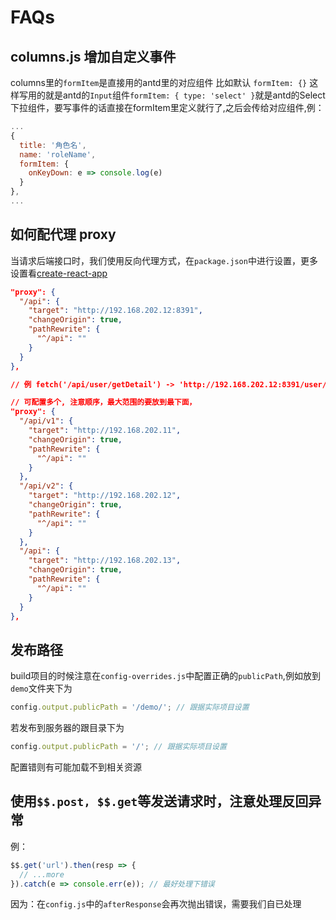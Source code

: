 # FAQs

## columns.js 增加自定义事件
columns里的`formItem`是直接用的antd里的对应组件 比如默认 `formItem: {}` 这样写用的就是antd的`Input`组件`formItem: { type: 'select' }`就是antd的Select下拉组件，要写事件的话直接在formItem里定义就行了,之后会传给对应组件,例：
```js
...
{
  title: '角色名',
  name: 'roleName',
  formItem: {
    onKeyDown: e => console.log(e)
  }
},
...
```

## 如何配代理 proxy

当请求后端接口时，我们使用反向代理方式，在`package.json`中进行设置，更多设置看[create-react-app](https://github.com/facebook/create-react-app/blob/master/packages/react-scripts/template/README.md#proxying-api-requests-in-development)
```json
"proxy": {
  "/api": {
    "target": "http://192.168.202.12:8391",
    "changeOrigin": true,
    "pathRewrite": {
      "^/api": ""
    }
  }
},

// 例 fetch('/api/user/getDetail') -> 'http://192.168.202.12:8391/user/getDetail'

// 可配置多个, 注意顺序，最大范围的要放到最下面，
"proxy": {
  "/api/v1": {
    "target": "http://192.168.202.11",
    "changeOrigin": true,
    "pathRewrite": {
      "^/api": ""
    }
  },
  "/api/v2": {
    "target": "http://192.168.202.12",
    "changeOrigin": true,
    "pathRewrite": {
      "^/api": ""
    }
  },
  "/api": {
    "target": "http://192.168.202.13",
    "changeOrigin": true,
    "pathRewrite": {
      "^/api": ""
    }
  }
},
```

## 发布路径

build项目的时候注意在`config-overrides.js`中配置正确的`publicPath`,例如放到`demo`文件夹下为
```js
config.output.publicPath = '/demo/'; // 跟据实际项目设置
```
若发布到服务器的跟目录下为
```js
config.output.publicPath = '/'; // 跟据实际项目设置
```
配置错则有可能加载不到相关资源

## 使用`$$.post, $$.get`等发送请求时，注意处理反回异常
例：
```js
$$.get('url').then(resp => {
  // ...more      
}).catch(e => console.err(e)); // 最好处理下错误
```
因为：在`config.js`中的`afterResponse`会再次抛出错误，需要我们自已处理
